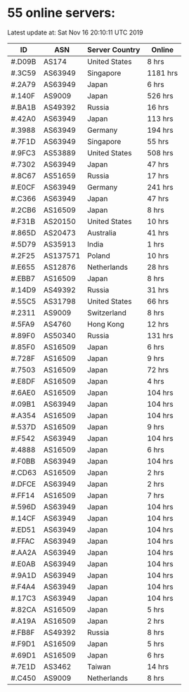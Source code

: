 # 55 online servers:

Latest update at: Sat Nov 16 20:10:11 UTC 2019

| ID | ASN | Server Country | Online |
| -- | --- | -------------- | ------ |
| #.D09B | AS174 | United States | 8 hrs |
| #.3C59 | AS63949 | Singapore | 1181 hrs |
| #.2A79 | AS63949 | Japan | 6 hrs |
| #.140F | AS9009 | Japan | 526 hrs |
| #.BA1B | AS49392 | Russia | 16 hrs |
| #.42A0 | AS63949 | Japan | 113 hrs |
| #.3988 | AS63949 | Germany | 194 hrs |
| #.7F1D | AS63949 | Singapore | 55 hrs |
| #.9FC3 | AS53889 | United States | 508 hrs |
| #.7302 | AS63949 | Japan | 47 hrs |
| #.8C67 | AS51659 | Russia | 17 hrs |
| #.E0CF | AS63949 | Germany | 241 hrs |
| #.C366 | AS63949 | Japan | 47 hrs |
| #.2CB6 | AS16509 | Japan | 8 hrs |
| #.F31B | AS20150 | United States | 10 hrs |
| #.865D | AS20473 | Australia | 41 hrs |
| #.5D79 | AS35913 | India | 1 hrs |
| #.2F25 | AS137571 | Poland | 10 hrs |
| #.E655 | AS12876 | Netherlands | 28 hrs |
| #.EBB7 | AS16509 | Japan | 8 hrs |
| #.14D9 | AS49392 | Russia | 31 hrs |
| #.55C5 | AS31798 | United States | 66 hrs |
| #.2311 | AS9009 | Switzerland | 8 hrs |
| #.5FA9 | AS4760 | Hong Kong | 12 hrs |
| #.89F0 | AS50340 | Russia | 131 hrs |
| #.85F0 | AS16509 | Japan | 6 hrs |
| #.728F | AS16509 | Japan | 9 hrs |
| #.7503 | AS16509 | Japan | 72 hrs |
| #.E8DF | AS16509 | Japan | 4 hrs |
| #.6AE0 | AS16509 | Japan | 104 hrs |
| #.09B1 | AS63949 | Japan | 104 hrs |
| #.A354 | AS16509 | Japan | 104 hrs |
| #.537D | AS16509 | Japan | 9 hrs |
| #.F542 | AS63949 | Japan | 104 hrs |
| #.4888 | AS16509 | Japan | 6 hrs |
| #.F0BB | AS63949 | Japan | 104 hrs |
| #.CD63 | AS16509 | Japan | 2 hrs |
| #.DFCE | AS63949 | Japan | 2 hrs |
| #.FF14 | AS16509 | Japan | 7 hrs |
| #.596D | AS63949 | Japan | 104 hrs |
| #.14CF | AS63949 | Japan | 104 hrs |
| #.ED51 | AS63949 | Japan | 104 hrs |
| #.FFAC | AS63949 | Japan | 104 hrs |
| #.AA2A | AS63949 | Japan | 104 hrs |
| #.E0AB | AS63949 | Japan | 104 hrs |
| #.9A1D | AS63949 | Japan | 104 hrs |
| #.F4A4 | AS63949 | Japan | 104 hrs |
| #.17C3 | AS63949 | Japan | 104 hrs |
| #.82CA | AS16509 | Japan | 5 hrs |
| #.A19A | AS16509 | Japan | 2 hrs |
| #.FB8F | AS49392 | Russia | 8 hrs |
| #.F9D1 | AS16509 | Japan | 5 hrs |
| #.69D1 | AS16509 | Japan | 6 hrs |
| #.7E1D | AS3462 | Taiwan | 14 hrs |
| #.C450 | AS9009 | Netherlands | 8 hrs |


